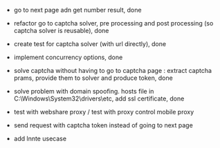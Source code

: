 


- go to next page adn get number result, done 

- refactor go to captcha solver, pre processing and post processing (so captcha solver is reusable), done 

- create test for captcha solver (with url directly), done 

- implement concurrency options, done 

- solve captcha without having to go to captcha page : extract captcha prams, provide them to solver and produce token, done 

- solve problem with domain spoofing. hosts file in C:\Windows\System32\drivers\etc, add ssl certificate, done 



- test with webshare proxy / test with proxy control mobile proxy 

- send request with captcha token instead of going to next page 
- add lnnte usecase 